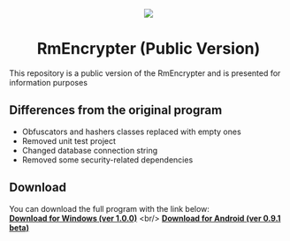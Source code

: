 <p align="center">
  <img src="https://user-images.githubusercontent.com/46754519/147759484-8c1d4b34-dd3e-4c09-94e3-b24290b672a3.png"/>
</p>
<h1 align="center">RmEncrypter (Public Version)</h1>
This repository is a public version of the RmEncrypter and is presented for information purposes

## Differences from the original program
* Obfuscators and hashers classes replaced with empty ones
* Removed unit test project
* Changed database connection string
* Removed some security-related dependencies
## Download
You can download the full program with the link below:
<br/>
[**Download for Windows (ver 1.0.0)**](https://github.com/RudMike/RmEncrypter_PublicVersion/raw/main/Downloads/RmEncrypter.Installer(ver1.0.0).msi)
<br/>
[**Download for Android (ver 0.9.1 beta)**](https://github.com/RudMike/RmEncrypter_PublicVersion/raw/main/Downloads/com.rudmike.rmencrypter.android.apk)
